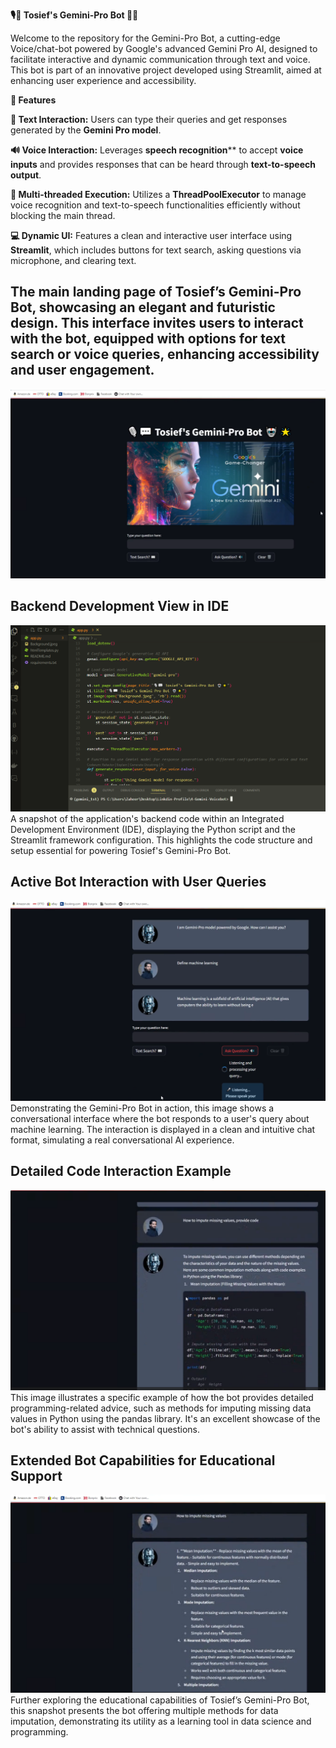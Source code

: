 **🎙️💬 Tosief's Gemini-Pro Bot 🤖🌟**

Welcome to the repository for the Gemini-Pro Bot, a cutting-edge Voice/chat-bot powered by Google's advanced Gemini Pro AI, designed to facilitate interactive and dynamic communication through text and voice. This bot is part of an innovative project developed using Streamlit, aimed at enhancing user experience and accessibility.

**🌟 Features**

**📝 Text Interaction:** Users can type their queries and get responses generated by the **Gemini Pro model**.

**🔊 Voice Interaction:** Leverages **speech recognition**** to accept **voice inputs** and provides responses that can be heard through **text-to-speech output**.

**🧵 Multi-threaded Execution:** Utilizes a **ThreadPoolExecutor** to manage voice recognition and text-to-speech functionalities efficiently without blocking the main thread.

**💻 Dynamic UI:** Features a clean and interactive user interface using **Streamlit**, which includes buttons for text search, asking questions via microphone, and clearing text.




## The main landing page of Tosief’s Gemini-Pro Bot, showcasing an elegant and futuristic design. This interface invites users to interact with the bot, equipped with options for text search or voice queries, enhancing accessibility and user engagement.
![Initial User Interface of Tosief's Gemini-Pro Bot](Snapshots/1.png)


## Backend Development View in IDE
![Backend Development View in IDE](Snapshots/2.png)
A snapshot of the application's backend code within an Integrated Development Environment (IDE), displaying the Python script and the Streamlit framework configuration. This highlights the code structure and setup essential for powering Tosief's Gemini-Pro Bot.

## Active Bot Interaction with User Queries
![Active Bot Interaction with User Queries](Snapshots/3.png)
Demonstrating the Gemini-Pro Bot in action, this image shows a conversational interface where the bot responds to a user's query about machine learning. The interaction is displayed in a clean and intuitive chat format, simulating a real conversational AI experience.

## Detailed Code Interaction Example
![Detailed Code Interaction Example](Snapshots/4.png)
This image illustrates a specific example of how the bot provides detailed programming-related advice, such as methods for imputing missing data values in Python using the pandas library. It's an excellent showcase of the bot's ability to assist with technical questions.

## Extended Bot Capabilities for Educational Support
![Extended Bot Capabilities for Educational Support](Snapshots/5.png)
Further exploring the educational capabilities of Tosief’s Gemini-Pro Bot, this snapshot presents the bot offering multiple methods for data imputation, demonstrating its utility as a learning tool in data science and programming.
